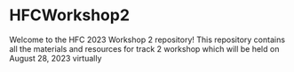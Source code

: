 # HFCWorkshop2
Welcome to the HFC 2023 Workshop 2 repository! This repository contains all the materials and resources for track 2 workshop which will be held on August 28, 2023 virtually
